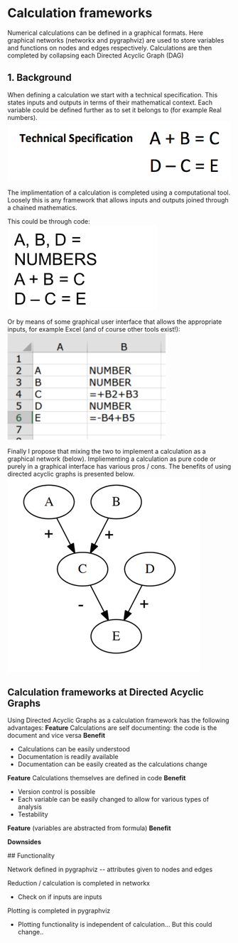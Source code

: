 # Calculation frameworks 

Numerical calculations can be defined in a graphical formats. Here graphical networks (networkx and pygraphviz) are used to store variables and functions on nodes and edges respectively. Calculations are then completed by collapsing each Directed Acyclic Graph (DAG)

## 1. Background 

When defining a calculation we start with a technical specification. This states inputs and outputs in terms of  their mathematical context. Each variable could be defined further as to set it belongs to (for example Real numbers).
![alt text](https://github.com/jdvt/dag-calculation-framework/blob/master/readme_images/technical_specification.png "Technical Specification of a calculation")

The implimentation of a calculation is completed using a computational tool. Loosely this is any framework that allows inputs and outputs joined through a chained mathematics. 

This could be through code: 
![alt text](https://github.com/jdvt/dag-calculation-framework/blob/master/readme_images/code_implementation.png "Calculation implemented in code")

Or by means of some graphical user interface that allows the appropriate inputs, for example Excel (and of course other tools exist!): 
![alt text](https://github.com/jdvt/dag-calculation-framework/blob/master/readme_images/excel_implementation.png "Calculation implemented in a graphical user interface")

Finally I propose that mixing the two to implement a calculation as a graphical network (below). Impliementing a calculation as pure code or purely in a graphical interface has various pros / cons. The benefits of using directed acyclic graphs is presented below. 
![alt text](https://github.com/jdvt/dag-calculation-framework/blob/master/readme_images/graphical_network_implementation.png "Calculation implemented as a graphical network")


## Calculation frameworks at Directed Acyclic Graphs

Using Directed Acyclic Graphs as a calculation framework has the following advantages:
**Feature** Calculations are self documenting: the code is the document and vice versa
**Benefit** 
* Calculations can be easily understood 
* Documentation is readily available 
* Documentation can be easily created as the calculations change 

**Feature** Calculations themselves are defined in code 
**Benefit** 
* Version control is possible 
* Each variable can be easily changed to allow for various types of analysis 
* Testability 

**Feature**  (variables are abstracted from formula)
**Benefit** 

**Downsides** 



## Functionality

Network defined in pygraphviz 
-- attributes given to nodes and edges 

Reduction / calculation is completed in networkx 
- Check on if inputs are inputs 

Plotting is completed in pygraphviz
- Plotting functionality is independent of calculation... But this could change.. 